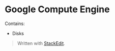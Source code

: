 
# Google Compute Engine

Contains: 
- Disks

> Written with [StackEdit](https://stackedit.io/).
<!--stackedit_data:
eyJoaXN0b3J5IjpbLTI0NTQwNTA3MV19
-->